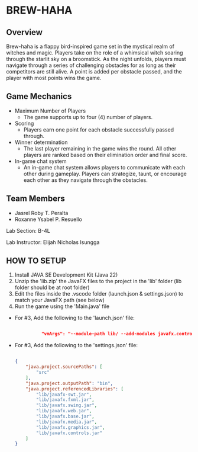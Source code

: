 # BREW-HAHA

## Overview

Brew-haha is a flappy bird-inspired game set in the mystical realm of witches and magic. Players take on the role of a whimsical witch soaring through the starlit sky on a broomstick. As the night unfolds, players must navigate through a series of challenging obstacles for as long as their competitors are still alive. A point is added per obstacle passed, and the player with most points wins the game.

## Game Mechanics

- Maximum Number of Players
  - The game supports up to four (4) number of players.
- Scoring
  - Players earn one point for each obstacle successfully passed through.
- Winner determination
  - The last player remaining in the game wins the round. All other players are ranked based on their elimination order and final score.
- In-game chat system
  - An in-game chat system allows players to communicate with each other during gameplay. Players can strategize, taunt, or encourage each other as they navigate through the obstacles.

## Team Members

- Jasrel Roby T. Peralta
- Roxanne Ysabel P. Resuello

Lab Section: B-4L

Lab Instructor: Elijah Nicholas Isungga

## HOW TO SETUP

1. Install JAVA SE Development Kit (Java 22)
2. Unzip the 'lib.zip' the JavaFX files to the project in the 'lib' folder (lib folder should be at root folder)
3. Edit the files inside the .vscode folder (launch.json & settings.json) to match your JavaFX path (see below)
4. Run the game using the 'Main.java' file
  
- For #3, Add the following to the 'launch.json' file:
  
  ```json
  
            "vmArgs": "--module-path lib/ --add-modules javafx.controls,javafx.fxml"
  ```

- For #3, Add the following to the 'settings.json' file:

  ```json
  
  {
      "java.project.sourcePaths": [
          "src"
      ],
      "java.project.outputPath": "bin",
      "java.project.referencedLibraries": [
          "lib/javafx-swt.jar",
          "lib/javafx.fxml.jar",
          "lib/javafx.swing.jar",
          "lib/javafx.web.jar",
          "lib/javafx.base.jar",
          "lib/javafx.media.jar",
          "lib/javafx.graphics.jar",
          "lib/javafx.controls.jar"
      ]
  }
  ```
